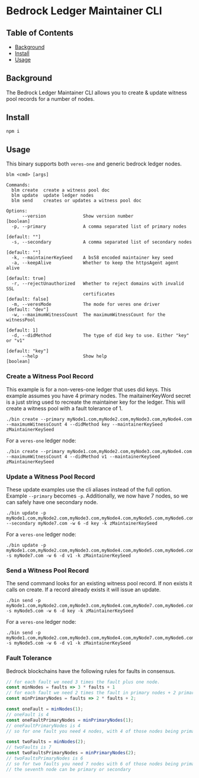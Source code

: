 # Bedrock Ledger Maintainer CLI

## Table of Contents

- [Background](#background)
- [Install](#install)
- [Usage](#usage)

## Background
The Bedrock Ledger Maintainer CLI allows you to create & update witness pool records for a number of nodes.

## Install

```js
npm i
```

## Usage

This binary supports both `veres-one` and generic bedrock ledger nodes.

```
blm <cmd> [args]

Commands:
  blm create  create a witness pool doc
  blm update  update ledger nodes
  blm send    creates or updates a witness pool doc

Options:
      --version              Show version number                       [boolean]
  -p, --primary              A comma separated list of primary nodes
                                                                   [default: ""]
  -s, --secondary            A comma separated list of secondary nodes
                                                                   [default: ""]
  -k, --maintainerKeySeed    A bs58 encoded maintainer key seed
  -a, --keepAlive            Whether to keep the httpsAgent agent alive
                                                                 [default: true]
  -r, --rejectUnauthorized   Whether to reject domains with invalid SSL
                             certificates                       [default: false]
  -m, --veresMode            The mode for veres one driver      [default: "dev"]
  -w, --maximumWitnessCount  The maximumWitnessCount for the witnessPool
                                                                    [default: 1]
  -d, --didMethod            The type of did key to use. Either "key" or "v1"
                                                                [default: "key"]
      --help                 Show help                                 [boolean]
```

### Create a Witness Pool Record

This example is for a non-veres-one ledger that uses did keys.
This example assumes you have 4 primary nodes.
The maitainerKeyWord secret is a just string used to recreate the maintainer key for the ledger.
This will create a witness pool with a fault tolerance of 1.
```
./bin create --primary myNode1.com,myNode2.com,myNode3.com,myNode4.com --maximumWitnessCount 4 --didMethod key --maintainerKeySeed zMaintainerKeySeed
```

For a `veres-one` ledger node:
```
./bin create --primary myNode1.com,myNode2.com,myNode3.com,myNode4.com --maximumWitnessCount 4 --didMethod v1 --maintainerKeySeed zMaintainerKeySeed
```
### Update a Witness Pool Record

These update examples use the cli aliases instead of the full option. Example `--primary` becomes `-p`.
Additionally, we now have 7 nodes, so we can safely have one secondary node.
```
./bin update -p myNode1.com,myNode2.com,myNode3.com,myNode4.com,myNode5.com,myNode6.com --secondary myNode7.com -w 6 -d key -k zMaintainerKeySeed
```

For a `veres-one` ledger node:
```
./bin update -p myNode1.com,myNode2.com,myNode3.com,myNode4.com,myNode5.com,myNode6.com -s myNode7.com -w 6 -d v1 -k zMaintainerKeySeed
```

### Send a Witness Pool Record

The send command looks for an existing witness pool record.
If non exists it calls on create.
If a record already exists it will issue an update.

```
./bin send -p myNode1.com,myNode2.com,myNode3.com,myNode4.com,myNode7.com,myNode6.com -s myNode5.com -w 6 -d key -k zMaintainerKeySeed
```

For a `veres-one` ledger node:
```
./bin send -p myNode1.com,myNode2.com,myNode3.com,myNode4.com,myNode7.com,myNode6.com -s myNode5.com -w 6 -d v1 -k zMaintainerKeySeed
```

### Fault Tolerance
Bedrock blockchains have the following rules for faults in consensus.

```js
// for each fault we need 3 times the fault plus one node.
const minNodes = faults => 3 * faults + 1
// for each fault we need 2 times the fault in primary nodes + 2 primary nodes.
const minPrimaryNodes = faults => 2 * faults + 2;

const oneFault = minNodes(1);
// oneFault is 4
const oneFaultPrimaryNodes = minPrimaryNodes(1);
// oneFaultPrimaryNodes is 4
// so for one fault you need 4 nodes, with 4 of those nodes being primary

const twoFaults = minNodes(2);
// twoFaults is 7
const twoFaultsPrimaryNodes = minPrimaryNodes(2);
// twoFaultsPrimaryNodes is 6
// so for two faults you need 7 nodes with 6 of those nodes being primary
// the seventh node can be primary or secondary
```
